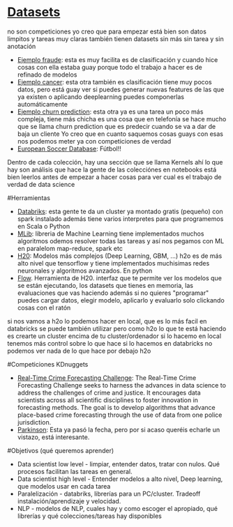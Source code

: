 # [Datasets](https://www.kaggle.com/datasets)
no son competiciones yo creo que para empezar está bien son datos limpitos y tareas muy claras también tienen datasets sin más sin tarea y sin anotación
- [Ejemplo fraude](https://www.kaggle.com/dalpozz/creditcardfraud): esta es muy facilita es de clasificación y cuando hice cosas con ella estaba guay porque todo el trabajo a hacer es de refinado de modelos
- [Ejemplo cancer](https://www.kaggle.com/uciml/breast-cancer-wisconsin-data): esta otra también es clasificación tiene muy pocos datos, pero está guay ver si puedes generar nuevas features de las que ya existen o aplicando deeplearning puedes componerlas automáticamente
- [Ejemplo churn prediction](https://www.kaggle.com/sanjaym0410/d/ludobenistant/hr-analytics/hr-analytics-complete-analysis-and-prediction): esta otra ya es una tarea un poco más compleja, tiene más chicha es una cosa que en telefonía se hace mucho que se llama churn prediction que es predecir cuando se va a dar de baja un cliente Yo creo que en cuanto saquemos cosas guays con esas nos podemos meter ya con competiciones de verdad
- [European Soccer Database](https://www.kaggle.com/hugomathien/soccer): Fútbol!!

Dentro de cada colección, hay una sección que se llama Kernels ahí lo que hay son análisis que hace la gente de las colecciónes en notebooks  está bien leerlos antes de empezar a hacer cosas para ver cual es el trabajo de verdad de data science

#Herramientas
- [Databriks](https://community.cloud.databricks.com/): esta gente te da un cluster ya montado gratis (pequeño) con spark instalado además tiene varios interpretes para que programemos en Scala o Python
- [MLib](http://spark.apache.org/mllib/): libreria de Machine Learning tiene implementados muchos algoritmos odemos resolver todas las tareas y así nos pegamos con ML en paralelom map-reduce, spark etc
- [H20](https://h2o-release.s3.amazonaws.com/h2o/rel-shannon/22/docs-website/h2o-py/docs/index.html): Modelos más complejos (Deep Learning, GBM, ...) h2o es de más alto nivel que tensorflow y tiene implementados muchisimas redes neuronales y algoritmos avanzados. En python
- [Flow](http://blog.h2o.ai/2014/11/introducing-flow/). Herramienta de H20. interfaz que te permite ver los modelos que se están ejecutando, los datasets que tienes en memoria, las evaluaciones que vas haciendo además si no quieres "programar" puedes cargar datos, elegir modelo, aplicarlo y evaluarlo solo clickando cosas con el ratón

si nos vamos a h2o lo podemos hacer en local, que es lo más facil en databricks se puede también utilizar pero como h2o lo que te está haciendo es crearte un cluster encima de tu cluster/ordenador si lo hacemo en local tenemos más control sobre lo que hace si lo hacemos en databricks no podemos ver nada de lo que hace por debajo h2o

#Competiciones KDnuggets
- [Real-Time Crime Forecasting Challenge](https://nij.gov/funding/Pages/fy16-crime-forecasting-challenge.aspx): The Real-Time Crime Forecasting Challenge seeks to harness the advances in ​data science to address the challenges of cri​me and justice. It encourages data scientists across all scientific disciplines to foster innovation in forecasting methods. The goal is to develop algorithms that advance place-based crime forecasting through the use of data from one police jurisdiction.
- [Parkinson](https://michaeljfox.org/ppmidatachallenge2016): Esta ya pasó la fecha, pero por si acaso queréis echarle un vistazo, está interesante.


#Objetivos (qué queremos aprender)
- Data scientist low level - limpiar, entender datos, tratar con nulos. Qué procesos facilitan las tareas en general.
- Data scientist high level - Entender modelos a alto nivel, Deep learning, que modelos usar en cada tarea
- Paralelización - databriks, librerías para un PC/cluster. Tradeoff instalación/aprendizaje y velocidad.
- NLP - modelos de NLP, cuales hay y como escoger el apropiado, qué librerías y qué colecciones/tareas hay disponibles
